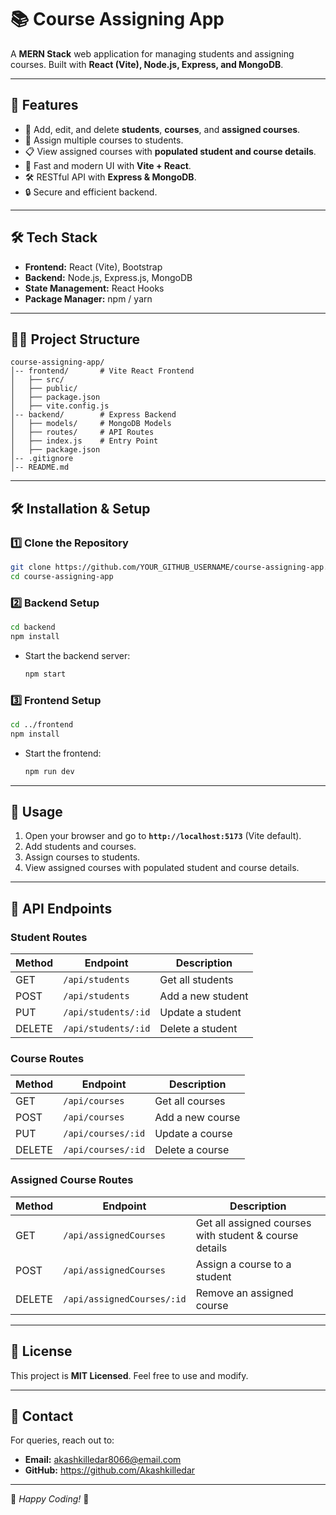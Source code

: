 # 📚 Course Assigning App

A **MERN Stack** web application for managing students and assigning courses. Built with **React (Vite), Node.js, Express, and MongoDB**.

---

## 🚀 Features
- 📌 Add, edit, and delete **students**, **courses**, and **assigned courses**.
- 🔗 Assign multiple courses to students.
- 📋 View assigned courses with **populated student and course details**.
- 🎨 Fast and modern UI with **Vite + React**.
- 🛠️ RESTful API with **Express & MongoDB**.
- 🔒 Secure and efficient backend.

---

## 🛠️ Tech Stack
- **Frontend:** React (Vite), Bootstrap
- **Backend:** Node.js, Express.js, MongoDB
- **State Management:** React Hooks
- **Package Manager:** npm / yarn

---

## 💂‍♂️ Project Structure
```
course-assigning-app/
│-- frontend/       # Vite React Frontend
│   ├── src/
│   ├── public/
│   ├── package.json
│   ├── vite.config.js
│-- backend/        # Express Backend
│   ├── models/     # MongoDB Models
│   ├── routes/     # API Routes
│   ├── index.js    # Entry Point
│   ├── package.json
│-- .gitignore
│-- README.md
```

---

## 🛠️ Installation & Setup

### 1️⃣ Clone the Repository
```sh
git clone https://github.com/YOUR_GITHUB_USERNAME/course-assigning-app.git
cd course-assigning-app
```

### 2️⃣ Backend Setup
```sh
cd backend
npm install
```
- Start the backend server:
  ```sh
  npm start
  ```

### 3️⃣ Frontend Setup
```sh
cd ../frontend
npm install
```
- Start the frontend:
  ```sh
  npm run dev
  ```

---

## 🚀 Usage
1. Open your browser and go to **`http://localhost:5173`** (Vite default).
2. Add students and courses.
3. Assign courses to students.
4. View assigned courses with populated student and course details.

---

## 📌 API Endpoints
### **Student Routes**
| Method | Endpoint            | Description              |
|--------|---------------------|--------------------------|
| GET    | `/api/students`     | Get all students        |
| POST   | `/api/students`     | Add a new student       |
| PUT    | `/api/students/:id` | Update a student        |
| DELETE | `/api/students/:id` | Delete a student        |

### **Course Routes**
| Method | Endpoint            | Description              |
|--------|---------------------|--------------------------|
| GET    | `/api/courses`      | Get all courses         |
| POST   | `/api/courses`      | Add a new course        |
| PUT    | `/api/courses/:id`  | Update a course         |
| DELETE | `/api/courses/:id`  | Delete a course         |

### **Assigned Course Routes**
| Method | Endpoint                      | Description                                      |
|--------|--------------------------------|--------------------------------------------------|
| GET    | `/api/assignedCourses`        | Get all assigned courses with student & course details |
| POST   | `/api/assignedCourses`        | Assign a course to a student                    |
| DELETE | `/api/assignedCourses/:id`    | Remove an assigned course                       |

---

## 🐝 License
This project is **MIT Licensed**. Feel free to use and modify.

---

## 📩 Contact
For queries, reach out to:
- **Email:** akashkilledar8066@email.com
- **GitHub:** https://github.com/Akashkilledar

---

🚀 *Happy Coding!* 🎉

